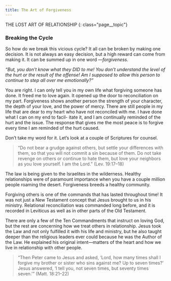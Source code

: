 ```yaml
---
title: The Art of Forgiveness
---
```


THE LOST ART OF RELATIONSHIP
{: class="page__topic"}

### Breaking the Cycle

So how do we break this vicious cycle? It all can be broken by making one
decision. It is not always an easy decision, but a high reward can come from
making it. It can be summed up in one word _—forgiveness._

_“But, you don’t know what they DID to me! You don’t understand the level
of the hurt or the result of the offense! Am I supposed to allow this person to
continue to step all over me emotionally?”_

You are right. I can only tell you in my own life what forgiving someone has
done. It freed me to love again. It opened up the door to reconciliation on my part.
Forgiveness shows another person the strength of your character, the depth of your
love, and the power of mercy. There are still people in my life that are dear to my
heart who have not reconciled with me. I have done what I can on my end to facil-
itate it, and I am continually reminded of the hurt and the issue. The response that
gives me the most peace is to forgive every time I am reminded of the hurt caused.

Don’t take my word for it. Let’s look at a couple of Scriptures for counsel.

> “Do not bear a grudge against others, but settle your differences
> with them, so that you will not commit a sin because of them.
> Do not take revenge on others or continue to hate them, but
> love your neighbors as you love yourself. I am the Lord.” (Lev.
> 19:17–18)

The law is being given to the Israelites in the wilderness. Healthy relationships
were of paramount importance when you have a couple million people roaming
the desert. Forgiveness breeds a healthy community.

Forgiving others is one of the commands that has lasted throughout time!
It was not just a New Testament concept that Jesus brought to us in his ministry.
Relational reconciliation was commanded long before, and it is recorded in
Leviticus as well as in other parts of the Old Testament.

There are only a few of the Ten Commandments that instruct on loving God,
but the rest are concerning how we treat others in relationship. Jesus took the
Law and not only fulfilled it with his life and ministry, but he also taught deeper
than the religious leaders ever could because he was the Author of the Law. He
explained his original intent—matters of the heart and how we live in relationship
with other people.


> “Then Peter came to Jesus and asked, ‘Lord, how many times
> shall I forgive my brother or sister who sins against me? Up to
> seven times?’ Jesus answered, ‘I tell you, not seven times, but
> seventy times seven.’” (Matt. 18:21–22)